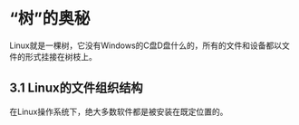 # “树”的奥秘
Linux就是一棵树，它没有Windows的C盘D盘什么的，所有的文件和设备都以文件的形式挂接在树枝上。

## 3.1 Linux的文件组织结构
在Linux操作系统下，绝大多数软件都是被安装在既定位置的。